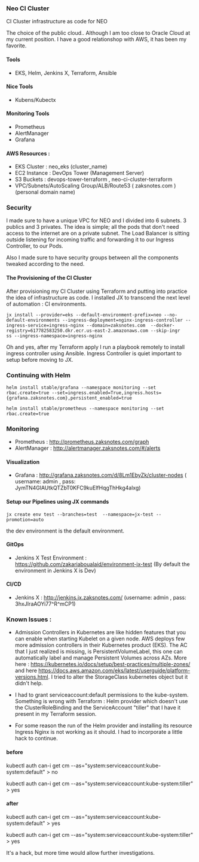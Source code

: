 
### Neo CI Cluster
CI Cluster infrastructure as code for NEO

The choice of the public cloud..
Although I am too close to Oracle Cloud at my current position. I have a good relationshop with AWS, it has been my favorite.

#### Tools
- EKS, Helm, Jenkins X, Terraform, Ansible

#### Nice Tools
- Kubens/Kubectx

#### Monitoring Tools
- Prometheus
- AlertManager
- Grafana

#### AWS Resources :
- EKS Cluster : neo_eks (cluster_name)
- EC2 Instance : DevOps Tower (Management Server)
- S3 Buckets : devops-tower-terraform , neo-ci-cluster-terraform
- VPC/Subnets/AutoScaling Group/ALB/Route53 ( zaksnotes.com ) (personal domain name)

### Security
I made sure to have a unique VPC for NEO and I divided into 6 subnets. 3 publics and 3 privates. The idea is simple; all the pods that don't need access to the internet are on a private subnet. The Load Balancer is sitting outside listening for incoming traffic and forwarding it to our Ingress Controller, to our Pods.

Also I made sure to have security groups between all the components tweaked according to the need.

#### The Provisioning of the CI Cluster

After provisioning my CI Cluster using Terraform and putting into practice the idea of infrastructure as code. I installed JX to transcend the next level of automation : CI environments.

```
jx install --provider=eks --default-environment-prefix=neo --no-default-environments --ingress-deployment=nginx-ingress-controller --ingress-service=ingress-nginx --domain=zaksnotes.com  --docker-registry=617782583250.dkr.ecr.us-east-2.amazonaws.com --skip-ingr
ss --ingress-namespace=ingress-nginx
```

Oh and yes, after my Terraform apply I run a playbook remotely to install ingress controller using Ansible. Ingress Controller is quiet important to setup before moving to JX.

### Continuing with Helm

```
helm install stable/grafana --namespace monitoring --set rbac.create=true --set=ingress.enabled=True,ingress.hosts={grafana.zaksnotes.com},persistent_enabled=true

helm install stable/prometheus --namespace monitoring --set rbac.create=true
```
### Monitoring
- Prometheus : http://prometheus.zaksnotes.com/graph
- AlertManager : http://alertmanager.zaksnotes.com/#/alerts

#### Visualization
- Grafana : http://grafana.zaksnotes.com/d/8Lm1EbyZk/cluster-nodes
( username: admin , pass: JymTN4GlAUtkQTZbT0KFC9kuElfHqgThHkg4alxg)

#### Setup our Pipelines using JX commands

```
jx create env test --branches=test  --namespace=jx-test --promotion=auto
```
the dev environment is the default environment.

#### GitOps
- Jenkins X Test Environment : 
https://github.com/zakariaboualaid/environment-jx-test
(By default the environment in Jenkins X is Dev)

#### CI/CD
- Jenkins X : http://jenkins.jx.zaksnotes.com/ 
(username: admin , pass: 3hxJIraAOYi77^R^mCP1)


### Known Issues :

* Admission Controllers in Kubernetes are like hidden features that you can enable when starting Kubelet on a given node. AWS deploys few more admission controllers in their Kubernetes product (EKS). The AC that I just realized is missing, is PersistentVolumeLabel, this one can automatically label and manage Persistent Volumes across AZs. More here : https://kubernetes.io/docs/setup/best-practices/multiple-zones/ and here https://docs.aws.amazon.com/eks/latest/userguide/platform-versions.html.
I tried to alter the StorageClass kubernetes object but it didn't help.

* I had to grant serviceaccount:default permissions to the kube-system. Something is wrong with Terraform : Helm provider which doesn't use the ClusterRoleBinding and the ServiceAccount "tiller" that I have it present in my Terraform session.

* For some reason the run of the Helm provider and installing its resource Ingress Nginx is not working as it should. I had to incorporate a little hack to continue.

#### before
kubectl auth can-i get cm --as="system:serviceaccount:kube-system:default" > no

kubectl auth can-i get cm --as="system:serviceaccount:kube-system:tiller" > yes

#### after
kubectl auth can-i get cm --as="system:serviceaccount:kube-system:default" > yes

kubectl auth can-i get cm --as="system:serviceaccount:kube-system:tiller" > yes

It's a hack, but more time would allow further investigations.
